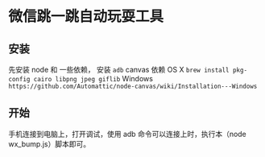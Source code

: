 # 微信跳一跳自动玩耍工具
## 安装
先安装 node 和 一些依赖，
安装 `adb`
canvas 依赖
OS X `brew install pkg-config cairo libpng jpeg giflib`
Windows `https://github.com/Automattic/node-canvas/wiki/Installation---Windows`

## 开始
手机连接到电脑上，打开调试，使用 adb 命令可以连接上时，执行本（node wx_bump.js）脚本即可。
